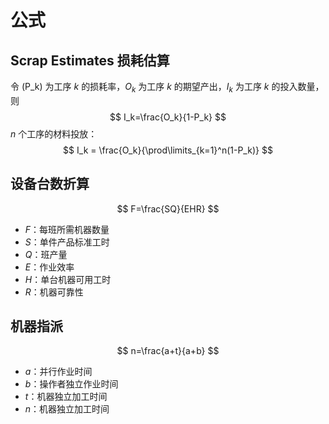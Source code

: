 # 公式

## Scrap Estimates 损耗估算

令 \(P_k\) 为工序 $k$ 的损耗率，$O_k$ 为工序 $k$ 的期望产出，$I_k$ 为工序 $k$ 的投入数量，则
$$
I_k=\frac{O_k}{1-P_k}
$$
$n$ 个工序的材料投放：
$$
I_k = \frac{O_k}{\prod\limits_{k=1}^n(1-P_k)}
$$

## 设备台数折算

$$
F=\frac{SQ}{EHR}
$$

* $F$：每班所需机器数量
* $S$：单件产品标准工时
* $Q$：班产量
* $E$：作业效率
* $H$：单台机器可用工时
* $R$：机器可靠性

## 机器指派

$$
n=\frac{a+t}{a+b}
$$

* $a$：并行作业时间
* $b$：操作者独立作业时间
* $t$：机器独立加工时间
* $n$：机器独立加工时间